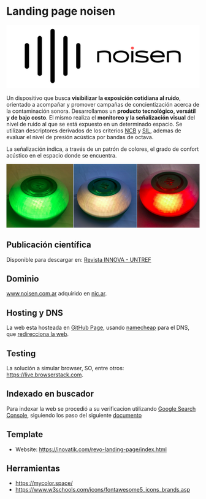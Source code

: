 # Landing page noisen

![](images/logo.png)


Un dispositivo que busca **visibilizar la exposición cotidiana al ruido**, orientado a acompañar y promover campañas de concientización acerca de la contaminación sonora. Desarrollamos un **producto tecnológico, versátil y de bajo costo**. El mismo realiza el **monitoreo y la señalización visual** del nivel de ruido al que se está expuesto en un determinado espacio. Se utilizan descriptores derivados de los criterios [NCB](https://asa.scitation.org/doi/10.1121/1.398243) y [SIL](https://asa.scitation.org/doi/10.1121/1.381757), ademas de evaluar el nivel de presión acústica por bandas de octava.

La señalización indica, a través de un patrón de colores, el grado de confort acústico en el espacio donde se encuentra.

![](images/prototipo1.png)

## Publicación científica
Disponible para descargar en:
[Revista INNOVA - UNTREF](http://revistas.untref.edu.ar/index.php/innova/article/view/882)

## Dominio
www.noisen.com.ar adquirido en [nic.ar](https://nic.ar/es/ayuda/instructivos/registro-de-dominio). 

## Hosting y DNS
La web esta hosteada en [GitHub Page](https://pages.github.com/), usando [namecheap](https://www.namecheap.com) 
para el DNS, que [redirecciona la web](https://curiosidadesespaciales.ar/2020/09/21/Tutorial-blog-2/).

## Testing
La solución a simular browser, SO, entre otros: https://live.browserstack.com.

## Indexado en buscador
Para indexar la web se procedió a su verificacion utilizando [Google Search Console](https://search.google.com), siguiendo los paso del siguiente [documento](https://yossieliaz.medium.com/how-to-make-your-github-pages-website-searchable-by-google-c6f481ca3a19)

## Template 
* Website: https://inovatik.com/revo-landing-page/index.html

## Herramientas
* https://mycolor.space/
* https://www.w3schools.com/icons/fontawesome5_icons_brands.asp
